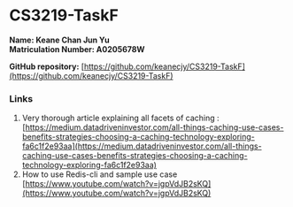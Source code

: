 # CS3219-TaskF

**Name: Keane Chan Jun Yu** <br>
**Matriculation Number: A0205678W**

**GitHub repository:**
[https://github.com/keanecjy/CS3219-TaskF](https://github.com/keanecjy/CS3219-TaskF)

### Links

1. Very thorough article explaining all facets of caching : [https://medium.datadriveninvestor.com/all-things-caching-use-cases-benefits-strategies-choosing-a-caching-technology-exploring-fa6c1f2e93aa](https://medium.datadriveninvestor.com/all-things-caching-use-cases-benefits-strategies-choosing-a-caching-technology-exploring-fa6c1f2e93aa)
2. How to use Redis-cli and sample use case [https://www.youtube.com/watch?v=jgpVdJB2sKQ](https://www.youtube.com/watch?v=jgpVdJB2sKQ)
